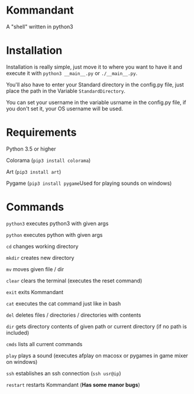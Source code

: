 # Kommandant
A "shell" written in python3

# Installation
Installation is really simple, just move it to where you want to have it and execute it with `python3 __main__.py` or `./__main__.py`.

You'll also have to enter your Standard directory in the config.py file, just place the path in the Variable `StandardDirectory`.

You can set your username in the variable usrname in the config.py file, if you don't set it, your OS username will be used.

# Requirements

Python 3.5 or higher

Colorama (`pip3 install colorama`)

Art (`pip3 install art`)

Pygame (`pip3 install pygame`Used for playing sounds on windows)

# Commands

`python3` executes python3 with given args

`python` executes python with given args

`cd` changes working directory

`mkdir` creates new directory

`mv` moves given file / dir

`clear` clears the terminal (executes the reset command)

`exit` exits Kommandant

`cat` executes the cat command just like in bash

`del` deletes files / directories / directories with contents

`dir` gets  directory contents of given path or current directory (if no path is included)

`cmds` lists all current commands

`play` plays a sound (executes afplay on macosx or pygames in game mixer on windows)

`ssh` establishes an ssh connection (`ssh usr@ip`)

`restart` restarts Kommandant (**Has some manor bugs**)


